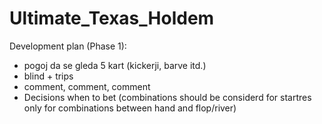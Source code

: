 # Ultimate_Texas_Holdem
Development plan (Phase 1):
- pogoj da se gleda 5 kart (kickerji, barve itd.)
- blind + trips
- comment, comment, comment
- Decisions when to bet (combinations should be considerd for startres only for combinations between hand and flop/river)

